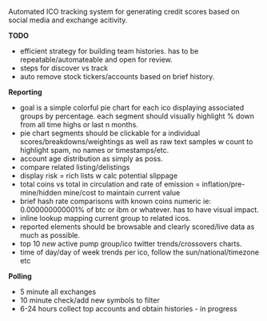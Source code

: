 Automated ICO tracking system for generating credit scores based on social media and exchange acitivity.

**TODO**

* efficient strategy for building team histories. has to be repeatable/automateable and open for review.
* steps for discover vs track 
* auto remove stock tickers/accounts based on brief history.


**Reporting**

* goal is a simple colorful pie chart for each ico displaying associated groups by percentage. each segment should visually highlight % down from all time highs or last n months.
* pie chart segments should be clickable for a individual scores/breakdowns/weightings as well as raw text samples w count to highlight spam, no names or timestamps/etc.
* account age distribution as simply as poss. 
* compare related listing/delistings
* display risk = rich lists w calc potential slippage
* total coins vs total in circulation and rate of emission = inflation/pre-mine/hidden mine/cost to maintain current value
* brief hash rate comparisons with known coins numeric ie: 0.000000000001% of btc or ibm or whatever. has to have visual impact.
* inline lookup mapping current group to related icos.
* reported elements should be browsable and clearly scored/live data as much as possible.
* top 10 *new* active pump group/ico twitter trends/crossovers charts.
* time of day/day of week trends per ico, follow the sun/national/timezone etc


**Polling**
* 5 minute all exchanges
* 10 minute check/add new symbols to filter
* 6-24 hours collect top accounts and obtain histories - in progress

